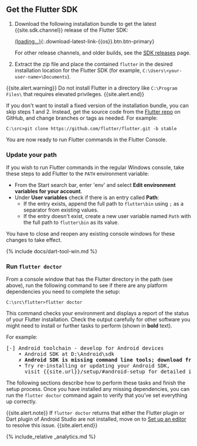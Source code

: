 ## Get the Flutter SDK

 1. Download the following installation bundle to get the latest
    {{site.sdk.channel}} release of the Flutter SDK:

    [(loading...)](#){:.download-latest-link-{{os}}.btn.btn-primary}

    For other release channels, and older builds, see the
    [SDK releases][] page.
 1. Extract the zip file and place the contained `flutter`
    in the desired installation location for the Flutter SDK
    (for example, `C:\Users\<your-user-name>\Documents`).
    
{{site.alert.warning}}
  Do not install Flutter in a directory like 
  `C:\Program Files\` that requires elevated privileges.
{{site.alert.end}}

If you don't want to install a fixed version of the installation 
bundle, you can skip steps 1 and 2. Instead, get the source code 
from the [Flutter repo][] on 
GitHub, and change branches or tags as needed. For example:

```batchfile
C:\src>git clone https://github.com/flutter/flutter.git -b stable
```

You are now ready to run Flutter commands in the Flutter Console.

[Flutter repo]: {{site.github}}/flutter/flutter

### Update your path

If you wish to run Flutter commands in the regular Windows console,
take these steps to add Flutter to the `PATH` environment variable:

* From the Start search bar, enter 'env'
  and select **Edit environment variables for your account**.
* Under **User variables** check if there is an entry called **Path**:
  * If the entry exists, append the full path to `flutter\bin` using
    `;` as a separator from existing values.
  * If the entry doesn't exist,
    create a new user variable named `Path` with
    the full path to `flutter\bin` as its value.

You have to close and reopen any existing console windows
for these changes to take effect.

{% include docs/dart-tool-win.md %}

### Run `flutter doctor`

From a console window that has the Flutter directory in the
path (see above), run the following command to see if there
are any platform dependencies you need to complete the setup:

```batchfile
C:\src\flutter>flutter doctor
```

This command checks your environment and displays a report of the status
of your Flutter installation. Check the output carefully for other
software you might need to install or further tasks to perform
(shown in **bold** text).

For example:

<pre>
[-] Android toolchain - develop for Android devices
    • Android SDK at D:\Android\sdk
    <strong>✗ Android SDK is missing command line tools; download from https://goo.gl/XxQghQ</strong>
    • Try re-installing or updating your Android SDK,
      visit {{site.url}}/setup/#android-setup for detailed instructions.
</pre>

The following sections describe how to perform these tasks and
finish the setup process. Once you have installed any missing
dependencies, you can run the `flutter doctor` command again to
verify that you’ve set everything up correctly.

{{site.alert.note}}
  If `flutter doctor` returns that either the Flutter plugin
  or  Dart plugin of Android Studio are not installed, move
  on to [Set up an editor][] to resolve this issue.
{{site.alert.end}}

{% include_relative _analytics.md %}


[Flutter repo]: {{site.github}}/flutter/flutter
[SDK releases]: /docs/development/tools/sdk/releases
[Set up an editor]: /docs/get-started/editor?tab=androidstudio
